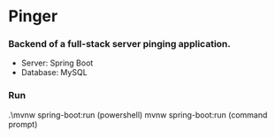 # Pinger
### Backend of a full-stack server pinging application. 
* Server: Spring Boot
* Database: MySQL

### Run
.\mvnw spring-boot:run (powershell)
mvnw spring-boot:run (command prompt)
